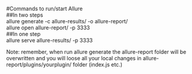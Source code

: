 #Commands to run/start Allure  
##In two steps  
allure generate -c allure-results/ -o allure-report/  
allure open allure-report/ -p 3333  
##In one step  
allure serve allure-results/ -p 3333  

Note: remember, when run allure generate the allure-report folder will be overwritten 
and you will loose all your local changes in allure-report/plugins/yourplugin/ folder 
(index.js etc.)  

